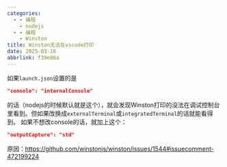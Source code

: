 ```yaml
---
categories:
  - - 编程
    - nodejs
  - - 编程
    - Winston
title: Winston无法在vscode打印
date: 2025-03-16
abbrlink: f39e86a
---
```


如果`launch.json`设置的是

```json
"console": "internalConsole"
```

的话（nodejs的时候默认就是这个），就会发现Winston打印的没法在调试控制台里看到。但如果改换成`externalTerminal`或`integratedTerminal`的话就能看得到。
如果不想改console的话，就加上这个：

```json
"outputCapture": "std"
```

原因：https://github.com/winstonjs/winston/issues/1544#issuecomment-472199224
